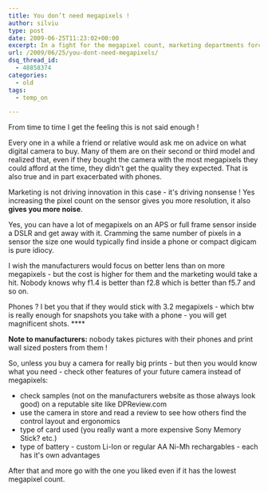 ```yaml
---
title: You don’t need megapixels !
author: silviu
type: post
date: 2009-06-25T11:23:02+00:00
excerpt: In a fight for the megapixel count, marketing departments forced manufacturers to forget about picture quality. What to check if you buy a new camera instead of the megapixels.
url: /2009/06/25/you-dont-need-megapixels/
dsq_thread_id:
  - 48858374
categories:
  - old
tags:
  - temp_on

---
```

From time to time I get the feeling this is not said enough !

Every one in a while a friend or relative would ask me on advice on what digital camera to buy. Many of them are on their second or third model and realized that, even if they bought the camera with the most megapixels they could afford at the time, they didn't get the quality they expected. That is also true and in part exacerbated with phones.

Marketing is not driving innovation in this case - it's driving nonsense ! Yes increasing the pixel count on the sensor gives you more resolution, it also **gives you more noise**.

Yes, you can have a lot of megapixels on an APS or full frame sensor inside a DSLR and get away with it. Cramming the same number of pixels in a sensor the size one would typically find inside a phone or compact digicam is pure idiocy.

I wish the manufacturers would focus on better lens than on more megapixels - but the cost is higher for them and the marketing would take a hit. Nobody knows why f1.4 is better than f2.8 which is better than f5.7 and so on.

Phones ? I bet you that if they would stick with 3.2 megapixels - which btw is really enough for snapshots you take with a phone - you will get magnificent shots. ****

**Note to manufacturers:** nobody takes pictures with their phones and print wall sized posters from them !

So, unless you buy a camera for really big prints - but then you would know what you need - check other features of your future camera instead of megapixels:

  * check samples (not on the manufacturers website as those always look good) on a reputable site like DPReview.com
  * use the camera in store and read a review to see how others find the control layout and ergonomics
  * type of card used (you really want a more expensive Sony Memory Stick? etc.)
  * type of battery - custom Li-Ion or regular AA Ni-Mh rechargables - each has it's own advantages

After that and more go with the one you liked even if it has the lowest megapixel count.